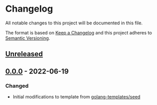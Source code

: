 # Changelog

All notable changes to this project will be documented in this file.

The format is based on [Keep a Changelog](https://keepachangelog.com/en/1.1.0/)
and this project adheres to [Semantic Versioning](https://semver.org/spec/v2.0.0.html).

<!-- FORMATTING CHEATSHEET:
## [M.m.p] - yyyy-mm-dd

### Added  - for new features.
### Changed - for changes in existing functionality.
### Deprecated - for soon-to-be removed features.
### Removed - for now removed features.
### Fixed - for any bug fixes.
### Security - in case of vulnerabilities. 

[Unreleased]: https://github.com/asphaltbuffet/seed/compare/v1.0.0...HEAD
[1.0.0]: https://github.com/asphaltbuffet/seed/compare/v0.0.1...v1.0.0
[0.0.1]: https://github.com/asphaltbuffet/seed/releases/tag/v0.0.1
-->

## [Unreleased]

## [0.0.0] - 2022-06-19

### Changed

- Initial modifications to template from [golang-templates/seed][seed]

[seed]: https://github.com/golang-templates/seed/releases/tag/v0.15.0

[Unreleased]: https://github.com/asphaltbuffet/wherehouse/compare/v0.0.0...HEAD
[0.0.0]: https://github.com/asphaltbuffet/wherehouse/releases/tag/v0.0.0

<!-- markdownlint-disable-file MD024 -->
